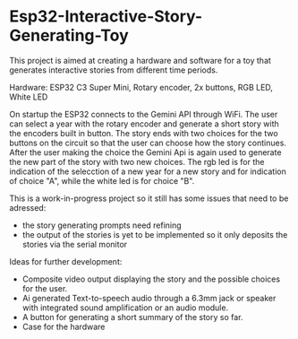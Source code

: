 # Esp32-Interactive-Story-Generating-Toy
This project is aimed at creating a hardware and software for a toy that generates interactive stories from different time periods.

Hardware:
ESP32 C3 Super Mini,
Rotary encoder, 
2x buttons,
RGB LED,
White LED

On startup the ESP32 connects to the Gemini API through WiFi. The user can select a year with the rotary encoder and generate a short story with the encoders built in button.
The story ends with two choices for the two buttons on the circuit so that the user can choose how the story continues. After the user making the choice the Gemini Api is again used to generate the
new part of the story with two new choices. The rgb led is for the indication of the selecction of a new year for a new story and for indication of choice "A", while the white led is for choice "B".

This is a work-in-progress project so it still has some issues that need to be adressed:
- the story generating prompts need refining
- the output of the stories is yet to be implemented so it only deposits the stories via the serial monitor

Ideas for further development:
- Composite video output displaying the story and the possible choices for the user.
- Ai generated Text-to-speech audio through a 6.3mm jack or speaker with integrated sound amplification or an audio module.
- A button for generating a short summary of the story so far.
- Case for the hardware

